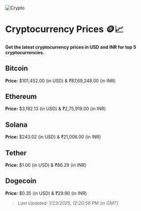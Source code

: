 
![Crypto](https://www.techguide.com.au/wp-content/uploads/2020/11/crypto3.jpeg)

# Cryptocurrency Prices 🪙📈

#### Get the latest cryptocurrency prices in USD and INR for top 5 cryptocurrencies.

## Bitcoin

**Price:** $101,452.00 (in USD) & ₹87,69,248.00 (in INR)

## Ethereum

**Price:** $3,192.13 (in USD) & ₹2,75,919.00 (in INR)

## Solana

**Price:** $243.02 (in USD) & ₹21,006.00 (in INR)

## Tether

**Price:** $1.00 (in USD) & ₹86.29 (in INR)

## Dogecoin

**Price:** $0.35 (in USD) & ₹29.90 (in INR)

> _Last Updated: 1/23/2025, 12:20:56 PM (in GMT)_

